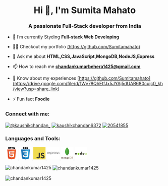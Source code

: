 <h1 align="center">Hi 👋, I'm Sumita Mahato</h1>
<h3 align="center">A passionate Full-Stack developer from India</h3>

- 🔭 I’m currently Styding **Full-stack Web Developing**

- 👨‍💻 Checkout my portfolio [(https://github.com/Sumitamahato)](https://github.com/Sumitamahato)

- 💬 Ask me about **HTML,CSS,JavaScript,MongoDB,NodeJS,Express**

- 📫 How to reach me **chandankumarbehera1425@gmail.com**

- 📄 Know about my experiences [https://github.com/Sumitamahato](https://drive.google.com/file/d/1Wy78QhEtfJx5JYAj5dUAB680cujc0_kh/view?usp=share_link)

- ⚡ Fun fact **Foodie**

<h3 align="left">Connect with me:</h3>
<p align="left">
<a href="https://twitter.com/@kaushikchandan_" target="blank"><img align="center" src="https://raw.githubusercontent.com/rahuldkjain/github-profile-readme-generator/master/src/images/icons/Social/twitter.svg" alt="@kaushikchandan_" height="30" width="40" /></a>
<a href="https://linkedin.com/in/kaushikchandan6372" target="blank"><img align="center" src="https://raw.githubusercontent.com/rahuldkjain/github-profile-readme-generator/master/src/images/icons/Social/linked-in-alt.svg" alt="kaushikchandan6372" height="30" width="40" /></a>
<a href="https://stackoverflow.com/users/20541855" target="blank"><img align="center" src="https://raw.githubusercontent.com/rahuldkjain/github-profile-readme-generator/master/src/images/icons/Social/stack-overflow.svg" alt="20541855" height="30" width="40" /></a>
</p>

<h3 align="left">Languages and Tools:</h3>
<p align="left"> 





<a href="https://www.w3.org/html/" target="_blank" rel="noreferrer"> <img src="https://raw.githubusercontent.com/devicons/devicon/master/icons/html5/html5-original-wordmark.svg" alt="html5" width="40" height="40"/> </a>
<a href="https://www.w3schools.com/css/" target="_blank" rel="noreferrer"> <img src="https://raw.githubusercontent.com/devicons/devicon/master/icons/css3/css3-original-wordmark.svg" alt="css3" width="40" height="40"/> </a>
<a href="https://developer.mozilla.org/en-US/docs/Web/JavaScript" target="_blank" rel="noreferrer"> <img src="https://raw.githubusercontent.com/devicons/devicon/master/icons/javascript/javascript-original.svg" alt="javascript" width="40" height="40"/> </a> 
<a href="https://expressjs.com" target="_blank" rel="noreferrer"> <img src="https://raw.githubusercontent.com/devicons/devicon/master/icons/express/express-original-wordmark.svg" alt="express" width="40" height="40"/> </a> 
<a href="https://www.mongodb.com/" target="_blank" rel="noreferrer"> <img src="https://raw.githubusercontent.com/devicons/devicon/master/icons/mongodb/mongodb-original-wordmark.svg" alt="mongodb" width="40" height="40"/> </a> 
<a href="https://nodejs.org" target="_blank" rel="noreferrer"> <img src="https://raw.githubusercontent.com/devicons/devicon/master/icons/nodejs/nodejs-original-wordmark.svg" alt="nodejs" width="40" height="40"/> </a>
</p>

<p><img align="left" src="https://github-readme-stats.vercel.app/api/top-langs?username=chandankumar1425&show_icons=true&locale=en&layout=compact" alt="chandankumar1425" /></p>

<p>&nbsp;<img align="center" src="https://github-readme-stats.vercel.app/api?username=chandankumar1425&show_icons=true&locale=en" alt="chandankumar1425" /></p>

<p><img align="center" src="https://github-readme-streak-stats.herokuapp.com/?user=chandankumar1425&" alt="chandankumar1425" /></p>
